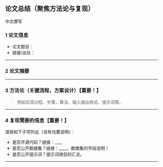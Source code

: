 ## 论文总结（聚焦方法论与复现）

中文撰写

### 1 论文信息

- 论文题目：
- 链接/出处：

------

### 2 论文摘要


------

### 3 方法论（关键流程，方案设计）【重要！】

> 例如实现过程、步骤、算法、输入输出格式、提示词等。



------

### 4 复现需要的信息【重要！】

请按如下子项列出（没有也要说明）：

- 是否开源代码？链接：____
- 是否公开数据集？链接：____，数据集的字段说明！
- 是否公开提示词？提示词按目的汇总。

------



